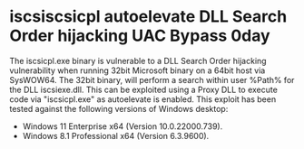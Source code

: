 # iscsiscsicpl autoelevate DLL Search Order hijacking UAC Bypass 0day

The iscsicpl.exe binary is vulnerable to a DLL Search Order hijacking
vulnerability when running 32bit Microsoft binary on a 64bit host via
SysWOW64. The 32bit binary, will perform a search within user %Path%
for the DLL iscsiexe.dll. This can be exploited using a Proxy DLL to
execute code via "iscsicpl.exe" as autoelevate is enabled. This exploit
has been tested against the following versions of Windows desktop:

* Windows 11 Enterprise x64 (Version 10.0.22000.739).  
* Windows 8.1 Professional x64 (Version 6.3.9600).
